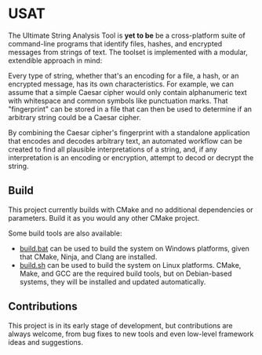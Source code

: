 # USAT
The Ultimate String Analysis Tool is **yet to be** be a cross-platform suite of command-line programs that identify files, hashes, and encrypted messages from strings of text. The toolset is implemented with a modular, extendible approach in mind:

Every type of string, whether that's an encoding for a file, a hash, or an encrypted message, has its own characteristics. For example, 
we can assume that a simple Caesar cipher would only contain alphanumeric text with whitespace and common symbols like punctuation marks. That "fingerprint" can be stored in a file that can then be used to determine if an arbitrary string could be a Caesar cipher.

By combining the Caesar cipher's fingerprint with a standalone application that encodes and decodes arbitrary text, an automated workflow can be created to find all plausible interpretations of a string, and, if any interpretation is an encoding or encryption, attempt to decod or decrypt the string.

## Build
This project currently builds with CMake and no additional dependencies or parameters. Build it as you would any other CMake project.

Some build tools are also available:
* [build.bat](build.bat) can be used to build the system on Windows platforms, given that CMake, Ninja, and Clang are installed.
* [build.sh](build.bat) can be used to build the system on Linux platforms. CMake, Make, and GCC are the required build tools, but on Debian-based systems, they will be installed and updated automatically.

## Contributions
This project is in its early stage of development, but contributions are always welcome, from bug fixes to new tools and even low-level framework ideas and suggestions.
